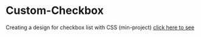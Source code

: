 # Custom-Checkbox
Creating a design for checkbox list with CSS (min-project)
[click here to see](https://mohamedshehtaa.github.io/Custom-Checkbox/)
